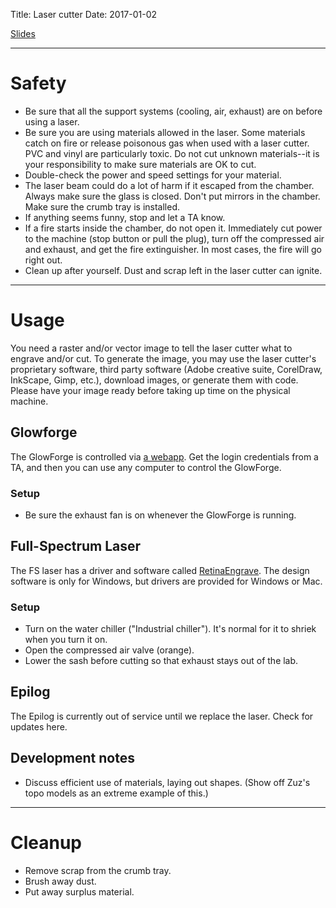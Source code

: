 Title: Laser cutter
Date: 2017-01-02

[Slides](https://docs.google.com/presentation/d/1_kqbVa_1KauSrjTB4qGkZBMW_SczZ-KInAlRmsmrNTA/edit?usp=sharing)

---
# Safety
- Be sure that all the support systems (cooling, air, exhaust) are on before using a laser. 
- Be sure you are using materials allowed in the laser. Some materials catch on fire or release poisonous gas when used with a laser cutter. PVC and vinyl are particularly toxic. Do not cut unknown materials--it is your responsibility to make sure materials are OK to cut. 
- Double-check the power and speed settings for your material. 
- The laser beam could do a lot of harm if it escaped from the chamber. Always make sure the glass is closed. Don't put mirrors in the chamber. Make sure the crumb tray is installed. 
- If anything seems funny, stop and let a TA know. 
- If a fire starts inside the chamber, do not open it. Immediately cut power to the machine (stop button or pull the plug), turn off the compressed air and exhaust, and get the fire extinguisher. In most cases, the fire will go right out. 
- Clean up after yourself. Dust and scrap left in the laser cutter can ignite. 

---
# Usage
You need a raster and/or vector image to tell the laser cutter what to engrave and/or cut. To generate the image, you may use the laser cutter's proprietary software, third party software (Adobe creative suite, CorelDraw, InkScape, Gimp, etc.), download images, or generate them with code. Please have your image ready before taking up time on the physical machine. 

## Glowforge
The GlowForge is controlled via [a webapp](https://app.glowforge.com). Get the login credentials from a TA, and then you can use any computer to control the GlowForge. 

### Setup
- Be sure the exhaust fan is on whenever the GlowForge is running.

## Full-Spectrum Laser
The FS laser has a driver and software called [RetinaEngrave](https://fslaser.com/RetinaEngrave). The design software is only for Windows, but drivers are provided for Windows or Mac. 

### Setup
- Turn on the water chiller ("Industrial chiller"). It's normal for it to shriek when you turn it on. 
- Open the compressed air valve (orange). 
- Lower the sash before cutting so that exhaust stays out of the lab. 

## Epilog
The Epilog is currently out of service until we replace the laser. Check for updates here. 

## Development notes
- Discuss efficient use of materials, laying out shapes. (Show off Zuz's topo models as an extreme example of this.)

---
# Cleanup

- Remove scrap from the crumb tray. 
- Brush away dust. 
- Put away surplus material.
